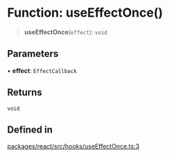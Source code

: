 # Function: useEffectOnce()

> **useEffectOnce**(`effect`): `void`

## Parameters

• **effect**: `EffectCallback`

## Returns

`void`

## Defined in

[packages/react/src/hooks/useEffectOnce.ts:3](https://github.com/mbti-nf-team/frontend-libraries/blob/08b9d43288f72c3d793bb8f598c64f689d769c2e/packages/react/src/hooks/useEffectOnce.ts#L3)
